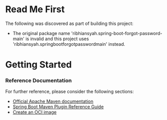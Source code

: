 # Read Me First
The following was discovered as part of building this project:

* The original package name 'ribhiansyah.spring-boot-forgot-password-main' is invalid and this project uses 'ribhiansyah.springbootforgotpasswordmain' instead.

# Getting Started

### Reference Documentation
For further reference, please consider the following sections:

* [Official Apache Maven documentation](https://maven.apache.org/guides/index.html)
* [Spring Boot Maven Plugin Reference Guide](https://docs.spring.io/spring-boot/docs/2.6.6/maven-plugin/reference/html/)
* [Create an OCI image](https://docs.spring.io/spring-boot/docs/2.6.6/maven-plugin/reference/html/#build-image)

